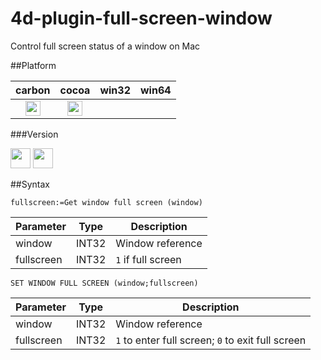 # 4d-plugin-full-screen-window
Control full screen status of a window on Mac

##Platform

| carbon | cocoa | win32 | win64 |
|:------:|:-----:|:---------:|:---------:|
|<img src="https://cloud.githubusercontent.com/assets/1725068/22371562/1b091f0a-e4db-11e6-8458-8653954a7cce.png" width="24" height="24" />|<img src="https://cloud.githubusercontent.com/assets/1725068/22371562/1b091f0a-e4db-11e6-8458-8653954a7cce.png" width="24" height="24" />|||

###Version

<img src="https://cloud.githubusercontent.com/assets/1725068/18940649/21945000-8645-11e6-86ed-4a0f800e5a73.png" width="32" height="32" /> <img src="https://cloud.githubusercontent.com/assets/1725068/18940648/2192ddba-8645-11e6-864d-6d5692d55717.png" width="32" height="32" />

##Syntax

```
fullscreen:=Get window full screen (window)
```

Parameter|Type|Description
------------|------|----
window|INT32|Window reference
fullscreen|INT32|``1`` if full screen

```
SET WINDOW FULL SCREEN (window;fullscreen)
```

Parameter|Type|Description
------------|------|----
window|INT32|Window reference
fullscreen|INT32|``1`` to enter full screen; ``0`` to exit full screen
